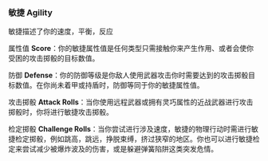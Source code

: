 ### 敏捷 Agility

敏捷描述了你的速度，平衡，反应

属性值
**Score**：你的敏捷属性值是任何类型只需接触你来产生作用、或者会使你受困的攻击掷骰的目标数值。

防御
**Defense**：你的防御等级是你敌人使用武器攻击你时需要达到的攻击掷骰目标数值。在你尚未着甲或持盾时，防御等同于你的敏捷属性值。

攻击掷骰 **Attack
Rolls**：当你使用远程武器或拥有灵巧属性的近战武器进行攻击掷骰时，你将进行敏捷攻击掷骰。

检定掷骰 **Challenge
Rolls**：当你尝试进行涉及速度，敏捷的物理行动时需进行敏捷检定掷骰，例如跳高，跳远，挣脱束缚，挤过狭窄的地区。你也可以进行敏捷检定来尝试减少被爆炸波及的伤害，或是躲避弹簧陷阱这类突发危情。
